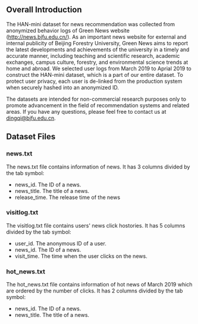 ## Overall Introduction
The HAN-mini dataset for news recommendation was collected from anonymized behavior logs of Green News website (http://news.bjfu.edu.cn/). As an important news website for external and internal publicity of Beijing Forestry University, Green News aims to report the latest developments and achievements of the university in a timely and accurate manner, including teaching and scientific research, academic exchanges, campus culture, forestry, and environmental science trends at home and abroad. We selected user logs from March 2019 to Aprial 2019 to construct the HAN-mini dataset, which is a part of our entire dataset. To protect user privacy, each user is de-linked from the production system when securely hashed into an anonymized ID. 

The datasets are intended for non-commercial research purposes only to promote advancement in the field of recommendation systems and related areas. If you have any questions, please feel free to contact us at dingqi@bjfu.edu.cn.

## Dataset Files

### news.txt
The news.txt file contains information of news. It has 3 columns divided by the tab symbol:

- news_id. The ID of a news.
- news_title. The title of a news.
- release_time. The release time of the news 


### visitlog.txt
The visitlog.txt file contains users' news click hostories. It has 5 columns divided by the tab symbol:

- user_id. The anonymous ID of a user.
- news_id. The ID of a news.
- visit_time. The time when the user clicks on the news.


### hot_news.txt

The hot_news.txt file contains information of hot news of March 2019 which are ordered by the number of clicks. It has 2 columns divided by the tab symbol:

- news_id. The ID of a news.
- news_title. The title of a news.
